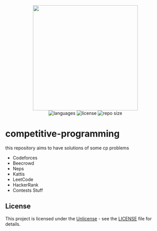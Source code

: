 <div align="center">
  <img src="https://www.educative.io/v2api/editorpage/4994081693368320/image/5898426517553152" width="330px" />
</div>
<div align="center">
  <img src="https://img.shields.io/github/languages/count/leandro-santi/graph-social-network?color=%231E90FF&style=flat-square" alt="languages" />
  <img src="https://img.shields.io/github/license/leandro-santi/graph-social-network?color=%231E90FF&style=flat-square" alt="license" />
  <img src="https://img.shields.io/github/repo-size/leandro-santi/graph-social-network?color=%231E90FF&style=flat-square" alt="repo size" />
</div>

# competitive-programming

this repository aims to have solutions of some cp problems

* Codeforces
* Beecrowd
* Neps
* Kattis
* LeetCode
* HackerRank
* Contests Stuff

## License

This project is licensed under the [Unlicense](https://unlicense.org/) - see the [LICENSE](LICENSE) file for details.